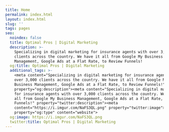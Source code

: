 ```yaml
---
title: Home
permalink: index.html
layout: index.html
slug: ''
tags: pages
seo:
  noindex: false
  title: Optimal Pros | Digital Marketing
  description: >-
    Specializing in digital marketing for insurance agents with over 3,000
    clients across the country. We have it all from Google My Business
    Management, Google Ads at a Flat Rate, to Review Funnels!
  og:title: Optimal Pros | Digital Marketing
  additional_tags: >-
    <meta content="Specializing in digital marketing for insurance agents with
    over 3,000 clients across the country. We have it all from Google My
    Business Management, Google Ads at a Flat Rate, to Review Funnels!"
    property="og:description"><meta content="Specializing in digital marketing
    for insurance agents with over 3,000 clients across the country. We have it
    all from Google My Business Management, Google Ads at a Flat Rate, to Review
    Funnels!" property="twitter:description"><meta
    content="https://i.imgur.com/NaFS3QL.png" property="twitter:image"><meta
    property="og:type" content="website">
  og:image: https://i.imgur.com/NaFS3QL.png
  twitter:title: Optimal Pros | Digital Marketing
---
```



